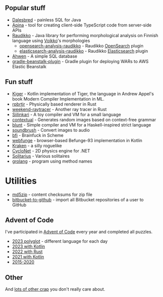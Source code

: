 
## Popular stuff

- [Dalesbred](https://dalesbred.org/) - painless SQL for Java
- [Apina](https://github.com/EvidentSolutions/Apina) - tool for creating client-side TypeScript code from server-side APIs
- [Raudikko](https://github.com/evidentsolutions/raudikko) - Java library for performing morphological analysis on Finnish language using [Voikko](https://voikko.puimula.org/)'s morphologies
  - [opensearch-analysis-raudikko](https://github.com/EvidentSolutions/opensearch-analysis-raudikko) - Raudikko [OpenSearch](https://opensearch.org/) plugin
  - [elasticsearch-analysis-raudikko](https://github.com/EvidentSolutions/elasticsearch-analysis-raudikko) - Raudikko [Elasticsearch](https://www.elastic.co/products/elasticsearch) plugin
- [Ahwen](https://github.com/komu/ahwen) - A simple SQL database
- [gradle-beanstalk-plugin](https://github.com/EvidentSolutions/gradle-beanstalk-plugin) - Gradle plugin for deploying WARs to AWS Elastic Beanstalk

## Fun stuff

- [Kiger](https://github.com/komu/kiger) - Kotlin implementation of Tiger, the language in Andrew Appel's book Modern Compiler Implementation in ML.
- [rpbrtir](https://github.com/komu/rpbrtir) - Physically based renderer in Rust
- [weekend-raytracer](https://github.com/komu/weekend-raytracer) - Another ray tracer in Rust
- [Siilinkari](https://github.com/komu/siilinkari) - A toy compiler and VM for a small language
- [contextual](https://github.com/komu/contextual) - Generates random images based on context-free grammar
- [blunt](https://github.com/komu/blunt) - Simple compiler and VM for a Haskell-inspired strict language 
- [soundbrush](https://github.com/komu/soundbrush) - Convert images to audio
- [bfi](https://github.com/komu/bfi) - Brainfuck in Scheme
- [webfunge](https://github.com/komu/webfunge) - browser-based Befunge-93 implementation in Kotlin
- [Kraken](https://github.com/komu/kraken) - a silly roguelike
- [CycloNet](https://github.com/komu/cyclonet) - 2D physics engine for .NET
- [Solitarius](https://github.com/komu/solitarius) - Various solitaires
- [grolang](https://github.com/komu/grolang) - program using method names

# Utilities

- [md5zip](https://github.com/komu/md5zip) - content checksums for zip file
- [bitbucket-to-github](https://github.com/komu/bitbucket-to-github) - import all Bitbucket repositories of a user to GitHub 

## Advent of Code

I've participated in [Advent of Code](https://adventofcode.com/) every year and completed all puzzles. 

- [2023 polyglot](https://github.com/komu/advent-of-code-2023-polyglot) - different language for each day
- [2023 with Kotlin](https://github.com/komu/advent-of-code-2023-kotlin)
- [2022 with Rust](https://github.com/komu/advent-of-code-2022)
- [2021 with Kotlin](https://github.com/komu/advent-of-code-2021)
- [2015-2020](https://github.com/komu/advent-of-code)

## Other

And [lots of other crap](https://github.com/komu?tab=repositories) you don't really care about.

